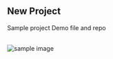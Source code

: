 <h2>New Project</h2>
<p>Sample project Demo file and repo</p>
<br>
<img src="https://tapestry.apache.org/tapestry4.1/images/QuickStart/helloworld1.png" alt="sample image">